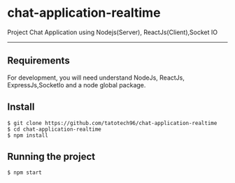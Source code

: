 # chat-application-realtime

Project Chat Application using Nodejs(Server), ReactJs(Client),Socket IO

---
## Requirements

For development, you will need understand NodeJs, ReactJs, ExpressJs,SocketIo and a node global package.

## Install

    $ git clone https://github.com/tatotech96/chat-application-realtime
    $ cd chat-application-realtime
    $ npm install


## Running the project

    $ npm start

